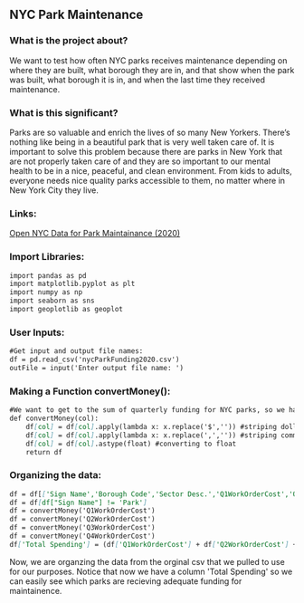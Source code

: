 ## NYC Park Maintenance

### What is the project about?

We want to test how often NYC parks receives maintenance depending on where they are built, what borough they are in, and that show when the park was built, what borough it is in, and when the last time they received maintenance.

### What is this significant?

Parks are so valuable and enrich the lives of so many New Yorkers. There’s nothing like being in a beautiful park that is very well taken care of. It is important to solve this problem because there are parks in New York that are not properly taken care of and they are so important to our mental health to be in a nice, peaceful, and clean environment. From kids to adults, everyone needs nice quality parks accessible to them, no matter where in New York City they live.

### Links:
[Open NYC Data for Park Maintainance (2020)](https://www.nycgovparks.org/news/archive)

### Import Libraries:
```markdown
import pandas as pd
import matplotlib.pyplot as plt
import numpy as np
import seaborn as sns
import geoplotlib as geoplot
```
### User Inputs:
```markdown
#Get input and output file names:
df = pd.read_csv('nycParkFunding2020.csv')
outFile = input('Enter output file name: ')
```
### Making a Function convertMoney():
```markdown
#We want to get to the sum of quarterly funding for NYC parks, so we have to converts the strings into floats.
def convertMoney(col):
    df[col] = df[col].apply(lambda x: x.replace('$','')) #striping dollar sign
    df[col] = df[col].apply(lambda x: x.replace(',','')) #striping comma
    df[col] = df[col].astype(float) #converting to float
    return df
```
### Organizing the data:
```markdown
df = df[['Sign Name','Borough Code','Sector Desc.','Q1WorkOrderCost','Q2WorkOrderCost','Q3WorkOrderCost','Q4WorkOrderCost']].dropna()
df = df[df["Sign Name"] != 'Park']
df = convertMoney('Q1WorkOrderCost')
df = convertMoney('Q2WorkOrderCost')
df = convertMoney('Q3WorkOrderCost')
df = convertMoney('Q4WorkOrderCost')
df['Total Spending'] = (df['Q1WorkOrderCost'] + df['Q2WorkOrderCost'] + df['Q3WorkOrderCost'] + df['Q4WorkOrderCost'])
```
Now, we are organzing the data from the orginal csv that we pulled to use for our purposes. Notice that now we have a column 'Total Spending' so we can easily see which parks are recieving adequate funding for maintainence.

